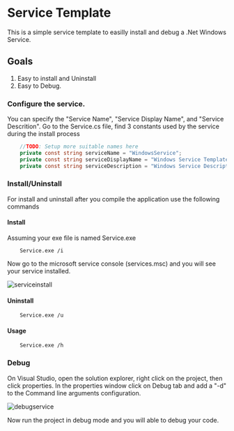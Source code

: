 # Service Template
This is a simple service template to easilly install and debug a .Net Windows Service.

## Goals
 1. Easy to install and Uninstall
 2. Easy to Debug.

### Configure the service.
You can specify the "Service Name", "Service Display Name", and "Service Descrition".
Go to the Service.cs file, find 3 constants used by the service during the install process

```csharp
	//TODO: Setup more suitable names here
	private const string serviceName = "WindowsService";
	private const string serviceDisplayName = "Windows Service Template";
	private const string serviceDescription = "Windows Service Description";
```
 
### Install/Uninstall
 
For install and uninstall after you compile the application use the following commands
 
#### Install
Assuming your exe file is named Service.exe
```
 	Service.exe /i
```

Now go to the microsoft service console (services.msc) and you will see your service installed.

![serviceinstall](https://cloud.githubusercontent.com/assets/450246/10711782/b64790e8-7a54-11e5-9118-a9fbc1f8dbfd.png)

#### Uninstall
```
 	Service.exe /u
```
#### Usage
```
 	Service.exe /h
```
### Debug
On Visual Studio, open the solution explorer, right click on the project, then click properties.
In the properties window click on Debug tab and add a "-d" to the Command line arguments configuration.

![debugservice](https://cloud.githubusercontent.com/assets/450246/10711776/a2e326b6-7a54-11e5-99ef-c91f2b0450d5.png)

Now run the project in debug mode and you will able to debug your code.

